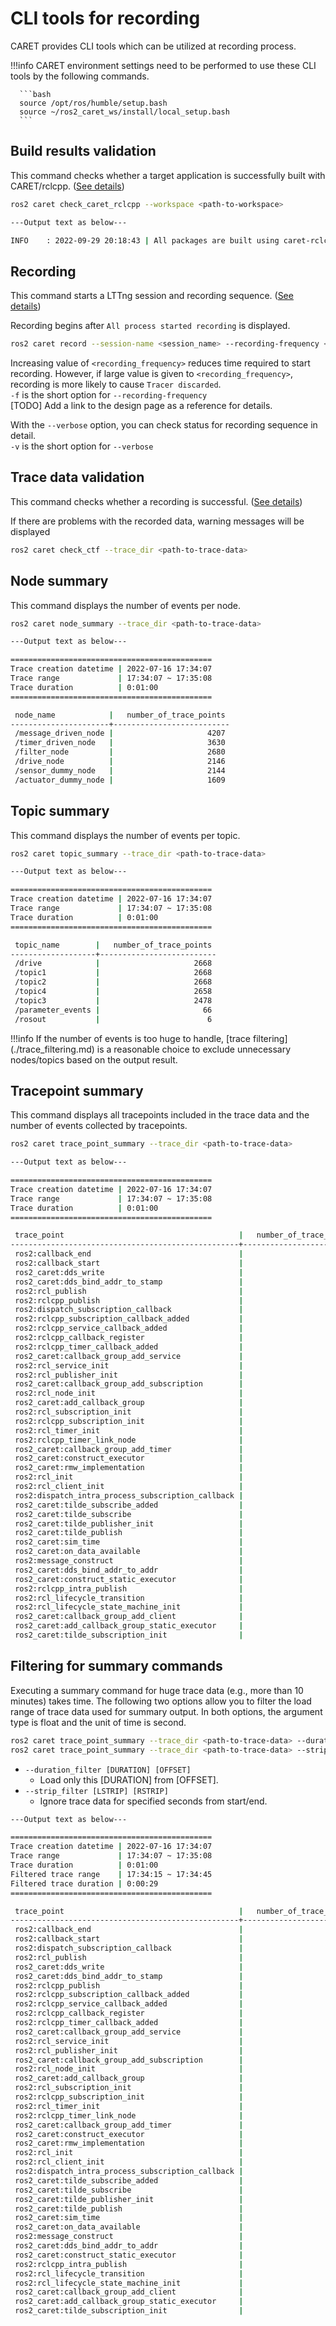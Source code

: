 # CLI tools for recording

CARET provides CLI tools which can be utilized at recording process.

<prettier-ignore-start>
!!!info
      CARET environment settings need to be performed to use these CLI tools by the following commands.

      ```bash
      source /opt/ros/humble/setup.bash
      source ~/ros2_caret_ws/install/local_setup.bash
      ```

<prettier-ignore-end>

## Build results validation

This command checks whether a target application is successfully built with CARET/rclcpp. ([See details](./build_check.md#check-whether-caretrclcpp-is-applied-to-each-package))

```bash
ros2 caret check_caret_rclcpp --workspace <path-to-workspace>
```

```bash
---Output text as below---

INFO    : 2022-09-29 20:18:43 | All packages are built using caret-rclcpp.
```

## Recording

This command starts a LTTng session and recording sequence. ([See details](./recording.md))

Recording begins after `All process started recording` is displayed.

```bash
ros2 caret record --session-name <session_name> --recording-frequency <recording_frequency> --verbose
```

<!-- Please refer to [name of page](path) for detail of `<recording_frequency>`. -->

Increasing value of `<recording_frequency>` reduces time required to start recording.
However, if large value is given to `<recording_frequency>`, recording is more likely to cause `Tracer discarded`.  
`-f` is the short option for `--recording-frequency`  
[TODO] Add a link to the design page as a reference for details.

With the `--verbose` option, you can check status for recording sequence in detail.  
`-v` is the short option for `--verbose`

## Trace data validation

This command checks whether a recording is successful. ([See details](./validating.md#validating-trace-data))

If there are problems with the recorded data, warning messages will be displayed

```bash
ros2 caret check_ctf --trace_dir <path-to-trace-data>
```

## Node summary

This command displays the number of events per node.

```bash
ros2 caret node_summary --trace_dir <path-to-trace-data>
```

```bash
---Output text as below---

=============================================
Trace creation datetime | 2022-07-16 17:34:07
Trace range             | 17:34:07 ~ 17:35:08
Trace duration          | 0:01:00
=============================================

 node_name            |   number_of_trace_points
----------------------+--------------------------
 /message_driven_node |                     4207
 /timer_driven_node   |                     3630
 /filter_node         |                     2680
 /drive_node          |                     2146
 /sensor_dummy_node   |                     2144
 /actuator_dummy_node |                     1609
```

## Topic summary

This command displays the number of events per topic.

```bash
ros2 caret topic_summary --trace_dir <path-to-trace-data>
```

```bash
---Output text as below---

=============================================
Trace creation datetime | 2022-07-16 17:34:07
Trace range             | 17:34:07 ~ 17:35:08
Trace duration          | 0:01:00
=============================================

 topic_name        |   number_of_trace_points
-------------------+--------------------------
 /drive            |                     2668
 /topic1           |                     2668
 /topic2           |                     2668
 /topic4           |                     2658
 /topic3           |                     2478
 /parameter_events |                       66
 /rosout           |                        6
```

<prettier-ignore-start>
!!!info
      If the number of events is too huge to handle, [trace filtering](./trace_filtering.md) is a reasonable choice to exclude unnecessary nodes/topics based on the output result.
<prettier-ignore-end>

## Tracepoint summary

This command displays all tracepoints included in the trace data and the number of events collected by tracepoints.

```bash
ros2 caret trace_point_summary --trace_dir <path-to-trace-data>
```

```bash
---Output text as below---

=============================================
Trace creation datetime | 2022-07-16 17:34:07
Trace range             | 17:34:07 ~ 17:35:08
Trace duration          | 0:01:00
=============================================

 trace_point                                       |   number_of_trace_points
---------------------------------------------------+--------------------------
 ros2:callback_end                                 |                     4216
 ros2:callback_start                               |                     4216
 ros2_caret:dds_write                              |                     2790
 ros2_caret:dds_bind_addr_to_stamp                 |                     2790
 ros2:rcl_publish                                  |                     2650
 ros2:rclcpp_publish                               |                     2650
 ros2:dispatch_subscription_callback               |                     2620
 ros2:rclcpp_subscription_callback_added           |                       44
 ros2:rclcpp_service_callback_added                |                       44
 ros2:rclcpp_callback_register                     |                       44
 ros2:rclcpp_timer_callback_added                  |                       44
 ros2_caret:callback_group_add_service             |                       36
 ros2:rcl_service_init                             |                       36
 ros2:rcl_publisher_init                           |                       17
 ros2_caret:callback_group_add_subscription        |                       11
 ros2:rcl_node_init                                |                        6
 ros2_caret:add_callback_group                     |                        6
 ros2:rcl_subscription_init                        |                        5
 ros2:rclcpp_subscription_init                     |                        5
 ros2:rcl_timer_init                               |                        3
 ros2:rclcpp_timer_link_node                       |                        3
 ros2_caret:callback_group_add_timer               |                        3
 ros2_caret:construct_executor                     |                        1
 ros2_caret:rmw_implementation                     |                        1
 ros2:rcl_init                                     |                        1
 ros2:rcl_client_init                              |                        0
 ros2:dispatch_intra_process_subscription_callback |                        0
 ros2_caret:tilde_subscribe_added                  |                        0
 ros2_caret:tilde_subscribe                        |                        0
 ros2_caret:tilde_publisher_init                   |                        0
 ros2_caret:tilde_publish                          |                        0
 ros2_caret:sim_time                               |                        0
 ros2_caret:on_data_available                      |                        0
 ros2:message_construct                            |                        0
 ros2_caret:dds_bind_addr_to_addr                  |                        0
 ros2_caret:construct_static_executor              |                        0
 ros2:rclcpp_intra_publish                         |                        0
 ros2:rcl_lifecycle_transition                     |                        0
 ros2:rcl_lifecycle_state_machine_init             |                        0
 ros2_caret:callback_group_add_client              |                        0
 ros2_caret:add_callback_group_static_executor     |                        0
 ros2_caret:tilde_subscription_init                |                        0
```

## Filtering for summary commands

Executing a summary command for huge trace data (e.g., more than 10 minutes) takes time.
The following two options allow you to filter the load range of trace data used for summary output.
In both options, the argument type is float and the unit of time is second.

```bash
ros2 caret trace_point_summary --trace_dir <path-to-trace-data> --duration_filter <DURATION> <OFFSET>
ros2 caret trace_point_summary --trace_dir <path-to-trace-data> --strip_filter <LSTRIP> <RSTRIP>
```

- `--duration_filter [DURATION] [OFFSET]`
  - Load only this [DURATION] from [OFFSET].
- `--strip_filter [LSTRIP] [RSTRIP]`
  - Ignore trace data for specified seconds from start/end.

```bash
---Output text as below---

=============================================
Trace creation datetime | 2022-07-16 17:34:07
Trace range             | 17:34:07 ~ 17:35:08
Trace duration          | 0:01:00
Filtered trace range    | 17:34:15 ~ 17:34:45
Filtered trace duration | 0:00:29
=============================================

 trace_point                                       |   number_of_trace_points
---------------------------------------------------+--------------------------
 ros2:callback_end                                 |                     2385
 ros2:callback_start                               |                     2385
 ros2:dispatch_subscription_callback               |                     1485
 ros2:rcl_publish                                  |                     1484
 ros2_caret:dds_write                              |                     1484
 ros2_caret:dds_bind_addr_to_stamp                 |                     1484
 ros2:rclcpp_publish                               |                     1484
 ros2:rclcpp_subscription_callback_added           |                       44
 ros2:rclcpp_service_callback_added                |                       44
 ros2:rclcpp_callback_register                     |                       44
 ros2:rclcpp_timer_callback_added                  |                       44
 ros2_caret:callback_group_add_service             |                       36
 ros2:rcl_service_init                             |                       36
 ros2:rcl_publisher_init                           |                       17
 ros2_caret:callback_group_add_subscription        |                       11
 ros2:rcl_node_init                                |                        6
 ros2_caret:add_callback_group                     |                        6
 ros2:rcl_subscription_init                        |                        5
 ros2:rclcpp_subscription_init                     |                        5
 ros2:rcl_timer_init                               |                        3
 ros2:rclcpp_timer_link_node                       |                        3
 ros2_caret:callback_group_add_timer               |                        3
 ros2_caret:construct_executor                     |                        1
 ros2_caret:rmw_implementation                     |                        1
 ros2:rcl_init                                     |                        1
 ros2:rcl_client_init                              |                        0
 ros2:dispatch_intra_process_subscription_callback |                        0
 ros2_caret:tilde_subscribe_added                  |                        0
 ros2_caret:tilde_subscribe                        |                        0
 ros2_caret:tilde_publisher_init                   |                        0
 ros2_caret:tilde_publish                          |                        0
 ros2_caret:sim_time                               |                        0
 ros2_caret:on_data_available                      |                        0
 ros2:message_construct                            |                        0
 ros2_caret:dds_bind_addr_to_addr                  |                        0
 ros2_caret:construct_static_executor              |                        0
 ros2:rclcpp_intra_publish                         |                        0
 ros2:rcl_lifecycle_transition                     |                        0
 ros2:rcl_lifecycle_state_machine_init             |                        0
 ros2_caret:callback_group_add_client              |                        0
 ros2_caret:add_callback_group_static_executor     |                        0
 ros2_caret:tilde_subscription_init                |                        0
```
